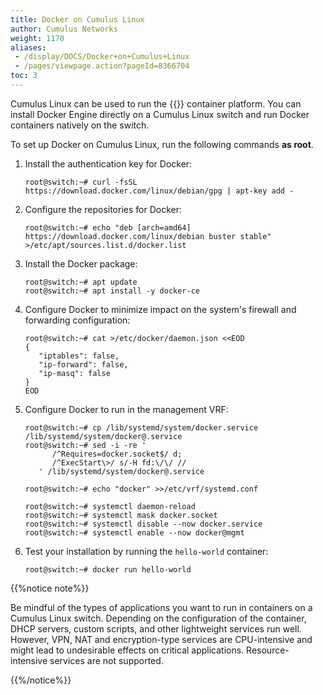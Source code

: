 ```yaml
---
title: Docker on Cumulus Linux
author: Cumulus Networks
weight: 1170
aliases:
 - /display/DOCS/Docker+on+Cumulus+Linux
 - /pages/viewpage.action?pageId=8366704
toc: 3
---
```

Cumulus Linux can be used to run the {{<exlink url="https://www.docker.com/" text="Docker">}} container platform. You can install Docker Engine directly on a Cumulus Linux switch and run Docker containers natively on the switch.

To set up Docker on Cumulus Linux, run the following commands **as root**.

1. Install the authentication key for Docker:

   ```
   root@switch:~# curl -fsSL https://download.docker.com/linux/debian/gpg | apt-key add -
   ```

2. Configure the repositories for Docker:

   ```
   root@switch:~# echo "deb [arch=amd64] https://download.docker.com/linux/debian buster stable" >/etc/apt/sources.list.d/docker.list
   ```

3. Install the Docker package:

   ```
   root@switch:~# apt update
   root@switch:~# apt install -y docker-ce
   ```

4. Configure Docker to minimize impact on the system's firewall and forwarding configuration:

   ```
   root@switch:~# cat >/etc/docker/daemon.json <<EOD
   {
      "iptables": false,
      "ip-forward": false,
      "ip-masq": false
   }
   EOD
   ```

5. Configure Docker to run in the management VRF:

   ```
   root@switch:~# cp /lib/systemd/system/docker.service /lib/systemd/system/docker@.service
   root@switch:~# sed -i -re '
         /^Requires=docker.socket$/ d;
         /^ExecStart\>/ s/-H fd:\/\/ //
      ' /lib/systemd/system/docker@.service

   root@switch:~# echo "docker" >>/etc/vrf/systemd.conf

   root@switch:~# systemctl daemon-reload
   root@switch:~# systemctl mask docker.socket
   root@switch:~# systemctl disable --now docker.service
   root@switch:~# systemctl enable --now docker@mgmt
   ```

6. Test your installation by running the `hello-world` container:

   ```
   root@switch:~# docker run hello-world
   ```

{{%notice note%}}

Be mindful of the types of applications you want to run in containers on a Cumulus Linux switch. Depending on the configuration of the container, DHCP servers, custom scripts, and other lightweight services run well. However, VPN, NAT and encryption-type services are CPU-intensive and might lead to undesirable effects on critical applications. Resource-intensive services are not supported.

{{%/notice%}}

